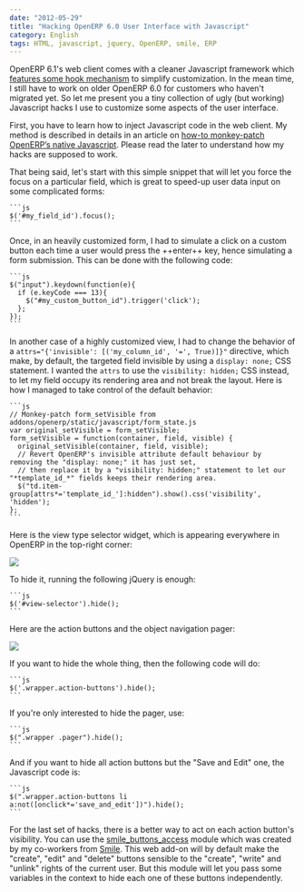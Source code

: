 ```yaml
---
date: "2012-05-29"
title: "Hacking OpenERP 6.0 User Interface with Javascript"
category: English
tags: HTML, javascript, jquery, OpenERP, smile, ERP
---
```


OpenERP 6.1's web client comes with a cleaner Javascript framework which [features some hook mechanism](https://planet.domsense.com/en/2012/01/openerp-new-web-client-6-1-javascript-hooks/) to simplify customization. In the mean time, I still have to work on older OpenERP 6.0 for customers who haven't migrated yet. So let me present you a tiny collection of ugly (but working) Javascript hacks I use to customize some aspects of the user interface.

First, you have to learn how to inject Javascript code in the web client. My method is described in details in an article on [how-to monkey-patch OpenERP’s native Javascript]({filename}/2012/how-to-monkey-patch-openerp-native-javascript.md). Please read the later to understand how my hacks are supposed to work.

That being said, let's start with this simple snippet that will let you force the focus on a particular field, which is great to speed-up user data input on some complicated forms:

    ```js
    $('#my_field_id').focus();
    ```

Once, in an heavily customized form, I had to simulate a click on a custom button each time a user would press the ++enter++ key, hence simulating a form submission. This can be done with the following code:

    ```js
    $("input").keydown(function(e){
      if (e.keyCode === 13){
        $("#my_custom_button_id").trigger('click');
      };
    });
    ```

In another case of a highly customized view, I had to change the behavior of a `attrs="{'invisible': [('my_column_id', '=', True)]}"` directive, which make, by default, the targeted field invisible by using a `display: none;` CSS statement. I wanted the `attrs` to use the `visibility: hidden;` CSS instead, to let my field occupy its rendering area and not break the layout. Here is how I managed to take control of the default behavior:

    ```js
    // Monkey-patch form_setVisible from addons/openerp/static/javascript/form_state.js
    var original_setVisible = form_setVisible;
    form_setVisible = function(container, field, visible) {
      original_setVisible(container, field, visible);
      // Revert OpenERP's invisible attribute default behaviour by removing the "display: none;" it has just set,
      // then replace it by a "visibility: hidden;" statement to let our "*template_id_*" fields keeps their rendering area.
      $("td.item-group[attrs*='template_id_']:hidden").show().css('visibility', 'hidden');
    };
    ```

Here is the view type selector widget, which is appearing everywhere in OpenERP in the top-right corner:

![]({attach}openerp-view-type-selector-widget.png)

To hide it, running the following jQuery is enough:

    ```js
    $('#view-selector').hide();
    ```

Here are the action buttons and the object navigation pager:

![]({attach}openerp-action-buttons-and-object-navigation.png)

If you want to hide the whole thing, then the following code will do:

    ```js
    $('.wrapper.action-buttons').hide();
    ```

If you're only interested to hide the pager, use:

    ```js
    $(".wrapper .pager").hide();
    ```

And if you want to hide all action buttons but the "Save and Edit" one, the Javascript code is:

    ```js
    $(".wrapper.action-buttons li a:not([onclick*='save_and_edit'])").hide();
    ```

For the last set of hacks, there is a better way to act on each action button's visibility. You can use the [smile_buttons_access](https://github.com/Smile-SA/smile_openerp_addons_6.0/tree/master/smile_buttons_access) module which was created by my co-workers from [Smile](https://smile.fr). This web add-on will by default make the "create", "edit" and "delete" buttons sensible to the "create", "write" and "unlink" rights of the current user. But this module will let you pass some variables in the context to hide each one of these buttons independently.
